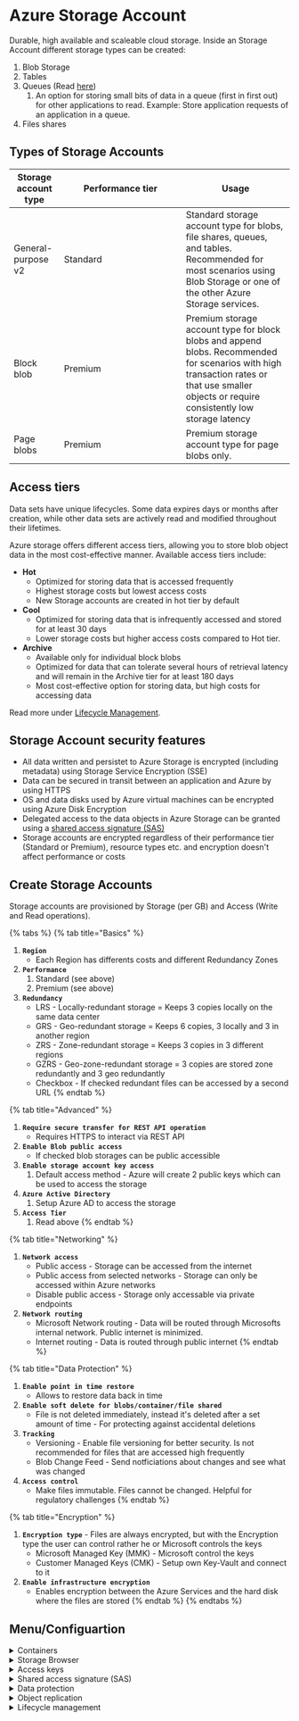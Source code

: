 # Azure Storage Account

Durable, high available and scaleable cloud storage. Inside an Storage Account different storage types can be created:

1. Blob Storage
2. Tables
3. Queues (Read [here](../../../../backend/messaging/storage-queues.md))
   1. An option for storing small bits of data in a queue (first in first out) for other applications to read. Example: Store application requests of an application in a queue.
4. Files shares

## Types of Storage Accounts

<table><thead><tr><th>Storage account type</th><th width="203.33333333333331">Performance tier</th><th>Usage</th></tr></thead><tbody><tr><td>General-purpose v2</td><td>Standard</td><td>Standard storage account type for blobs, file shares, queues, and tables. Recommended for most scenarios using Blob Storage or one of the other Azure Storage services.</td></tr><tr><td>Block blob</td><td>Premium</td><td>Premium storage account type for block blobs and append blobs. Recommended for scenarios with high transaction rates or that use smaller objects or require consistently low storage latency</td></tr><tr><td>Page blobs</td><td>Premium</td><td>Premium storage account type for page blobs only.</td></tr></tbody></table>

## Access tiers

Data sets have unique lifecycles. Some data expires days or months after creation, while other data sets are actively read and modified throughout their lifetimes.

Azure storage offers different access tiers, allowing you to store blob object data in the most cost-effective manner. Available access tiers include:

* **Hot**
  * Optimized for storing data that is accessed frequently
  * Highest storage costs but lowest access costs
  * New Storage accounts are created in hot tier by default
* **Cool**
  * Optimized for storing data that is infrequently accessed and stored for at least 30 days
  * Lower storage costs but higher access costs compared to Hot tier.
* **Archive**
  * Available only for individual block blobs
  * Optimized for data that can tolerate several hours of retrieval latency and will remain in the Archive tier for at least 180 days
  * Most cost-effective option for storing data, but high costs for accessing data

Read more under [Lifecycle Management](lifecycle-management.md).

## Storage Account security features

* All data written and persistet to Azure Storage is encrypted (including metadata) using Storage Service Encryption (SSE)
* Data can be secured in transit between an application and Azure by using HTTPS
* OS and data disks used by Azure virtual machines can be encrypted using Azure Disk Encryption
* Delegated access to the data objects in Azure Storage can be granted using a [shared access signature (SAS)](./#shared-access-signature-sas)
* Storage accounts are encrypted regardless of their performance tier (Standard or Premium), resource types etc. and encryption doesn't affect performance or costs

## Create Storage Accounts

Storage accounts are provisioned by Storage (per GB) and Access (Write and Read operations).

{% tabs %}
{% tab title="Basics" %}
1. **`Region`**
   * Each Region has differents costs and different Redundancy Zones
2. **`Performance`**
   1. Standard (see above)
   2. Premium (see above)
3. **`Redundancy`**
   * LRS - Locally-redundant storage = Keeps 3 copies locally on the same data center
   * GRS - Geo-redundant storage = Keeps 6 copies, 3 locally and 3 in another region
   * ZRS - Zone-redundant storage = Keeps 3 copies in 3 different regions
   * GZRS - Geo-zone-redundant storage = 3 copies are stored zone redundantly and 3 geo redundantly
   * Checkbox - If checked redundant files can be accessed by a second URL
{% endtab %}

{% tab title="Advanced" %}
1. **`Require secure transfer for REST API operation`**
   * Requires HTTPS to interact via REST API
2. **`Enable Blob public access`**
   * If checked blob storages can be public accessible
3. **`Enable storage account key access`**
   1. Default access method - Azure will create 2 public keys which can be used to access the storage
4. **`Azure Active Directory`**
   1. Setup Azure AD to access the storage
5. **`Access Tier`**
   1. Read above
{% endtab %}

{% tab title="Networking" %}
1. **`Network access`**
   * Public access - Storage can be accessed from the internet
   * Public access from selected networks - Storage can only be accessed within Azure networks
   * Disable public access - Storage only accessable via private endpoints
2. **`Network routing`**
   * Microsoft Network routing - Data will be routed through Microsofts internal network. Public internet is minimized.
   * Internet routing - Data is routed through public internet
{% endtab %}

{% tab title="Data Protection" %}
1. **`Enable point in time restore`**
   * Allows to restore data back in time
2. **`Enable soft delete for blobs/container/file shared`**
   * File is not deleted immediately, instead it's deleted after a set amount of time - For protecting against accidental deletions
3. **`Tracking`**
   * Versioning - Enable file versioning for better security. Is not recommended for files that are accessed high frequently
   * Blob Change Feed - Send notficiations about changes and see what was changed
4. **`Access control`**
   * Make files immutable. Files cannot be changed. Helpful for regulatory challenges
{% endtab %}

{% tab title="Encryption" %}
1. **`Encryption type`** - Files are always encrypted, but with the Encryption type the user can control rather he or Microsoft controls the keys
   * Microsoft Managed Key (MMK) - Microsoft control the keys
   * Customer Managed Keys (CMK) - Setup own Key-Vault and connect to it
2. **`Enable infrastructure encryption`**
   * Enables encryption between the Azure Services and the hard disk where the files are stored
{% endtab %}
{% endtabs %}

## Menu/Configuartion

<details>

<summary>Containers</summary>

For creating a Blob Storage. For each container and Access Level can be configured, either private or public. It can only be public, if also the Storage Account is public.

</details>

<details>

<summary>Storage Browser</summary>

Tool for viewing data, even if access leve is set to private

</details>

<details>

<summary>Access keys</summary>

Access keys authenticate your applications requests to this storage account. It's not recommended to give access keys to users and they should be stored secuerly e.g in Azure Key-Vault. With the rotate function the keys can be changed frequently to avoid security risks.

To give access to users, use Shared access signature

</details>

<details>

<summary>Shared access signature (SAS)</summary>

* An shared access signature allows very fine-grained access control. It generates a token an an URL for accessing the Storage Account based on the configuration made.
* An SAS URL can also be created for each file seperately.
* Revoke access to an SAS URL by regenerating the Signing Key. The SAS Token and URL is signed with an Access Key, which means a new Access Key needs to be generated to make the SAS URL invalid.

Read more about [SAS](../../../../../cloud/azure/storage-account/broken-reference/).

</details>

<details>

<summary>Data protection</summary>

1. **`Enable operational Backup with Azure Backup`** to create backups
   * In order to create backups a **`Backup-Vault`** needs to be created
   * And also **`Backup Policy`** needs to be created to decide how often backup should run

</details>

<details>

<summary>Object replication</summary>

By default, Micrsoft stores file replicas (always min. of 3 files) as defined by the Redundancy plan (see above). With Object replication, custom replica rules can be configured to decide how many replicas and where to store them

</details>

<details>

<summary>Lifecycle management</summary>

Lifecycle management allows to set up a rule that will move files from the hot tier to the cool tier or to the archive tier based on the last access date. Read more [here](lifecycle-management.md).

</details>

###
